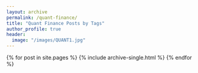 ```yaml
---
layout: archive
permalink: /quant-finance/
title: "Quant Finance Posts by Tags"
author_profile: true
header:
  image: "/images/QUANT1.jpg"
---
```


{% for post in site.pages %}
  {% include archive-single.html %}
{% endfor %}
